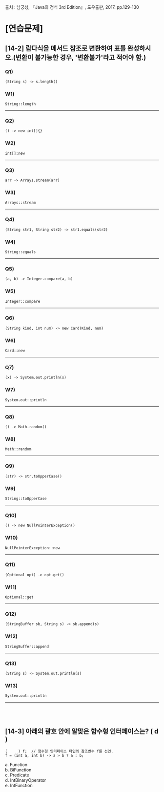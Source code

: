 출처 : 남궁성, 『Java의 정석 3rd Edition』, 도우출판, 2017. pp.129-130

# [연습문제]
## [14-2] 람다식을 메서드 참조로 변환하여 표를 완성하시오.(변환이 불가능한 경우, '변환불가'라고 적어야 함.)
### Q1) 
```  
(String s) -> s.length()
```
### W1) 
```  
String::length
```
----
### Q2) 
```  
() -> new int[]{}
```
### W2) 
```  
int[]:new
```
----
### Q3) 
```  
arr -> Arrays.stream(arr)
```
### W3) 
```  
Arrays::stream
```
----
### Q4) 
```  
(String str1, String str2) -> str1.equals(str2)
```
### W4) 
```  
String::equals
```
----
### Q5) 
```  
(a, b) -> Integer.compare(a, b)
```
### W5) 
```  
Integer::compare
```
----
### Q6) 
```  
(String kind, int num) -> new Card(Kind, num)
```
### W6) 
```  
Card::new
```
----
### Q7) 
```  
(x) -> System.out.println(x)
```
### W7) 
```  
System.out::println
```
----
### Q8) 
```  
() -> Math.random()
```
### W8) 
```  
Math::random
```
----
### Q9) 
```  
(str) -> str.toUpperCase()
```
### W9) 
```  
String::toUpperCase
```
----
### Q10) 
```  
() -> new NullPointerException()
```
### W10) 
```  
NullPointerException::new
```
----
### Q11) 
```  
(Optional opt) -> opt.get()
```
### W11) 
```  
Optional::get
```
----
### Q12) 
```  
(StringBuffer sb, String s) -> sb.append(s)
```
### W12) 
```  
StringBuffer::append
```
----
### Q13) 
```  
(String s) -> System.out.println(s)
```
### W13) 
```  
System.out::println
```
----
 <br/> <br/>
## [14-3] 아래의 괄호 안에 알맞은 함수형 인터페이스는?  ( d )
```  
(     ) f;	// 함수형 인터페이스 타입의 참조변수 f를 선언.
f = (int a, int b) -> a > b ? a : b;
```
a. Function <br/>
b. BiFunction <br/>
c. Predicate <br/>
d. IntBinaryOperator <br/>
e. IntFunction <br/>